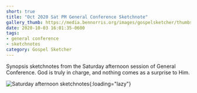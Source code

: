 ```yaml
---
short: true
title: "Oct 2020 Sat PM General Conference Sketchnote"
gallery_thumb: https://media.bennorris.org/images/gospelsketcher/thumbs/oct-20-2-sat-pm.jpg
date: 2020-10-03 16:01:35-0600
tags:
- general conference
- sketchnotes
category: Gospel Sketcher
---
```


Synopsis sketchnotes from the Saturday afternoon session of General Conference. God is truly in charge, and nothing comes as a surprise to Him.

![Saturday afternoon sketchnotes](https://media.bennorris.org/images/gospelsketcher/general-conference/oct-2020/oct-20-2-sat-pm.jpg){:loading="lazy"}
